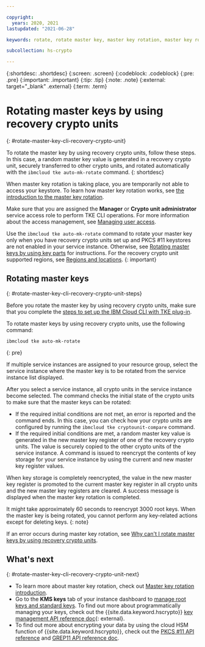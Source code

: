 ```yaml
---

copyright:
  years: 2020, 2021
lastupdated: "2021-06-28"

keywords: rotate, rotate master key, master key rotation, master key rolling, rewrap root key, reencrypt root key

subcollection: hs-crypto

---
```


{:shortdesc: .shortdesc}
{:screen: .screen}
{:codeblock: .codeblock}
{:pre: .pre}
{:important: .important}
{:tip: .tip}
{:note: .note}
{:external: target="_blank" .external}
{:term: .term}


# Rotating master keys by using recovery crypto units
{: #rotate-master-key-cli-recovery-crypto-unit}

To rotate the master key by using recovery crypto units, follow these steps. In this case, a random master key value is generated in a recovery crypto unit, securely transferred to other crypto units, and rotated automatically with the `ibmcloud tke auto-mk-rotate` command.
{: shortdesc}

When master key rotation is taking place, you are temporarily not able to access your keystore. To learn how master key rotation works, see [the introduction to the master key rotation](/docs/hs-crypto?topic=hs-crypto-master-key-rotation-intro).

Make sure that you are assigned the **Manager** or **Crypto unit administrator** service access role to perform TKE CLI operations. For more information about the access management, see [Managing user access](/docs/hs-crypto?topic=hs-crypto-manage-access).

Use the `ibmcloud tke auto-mk-rotate` command to rotate your master key only when you have recovery crypto units set up and PKCS #11 keystores are not enabled in your service instance. Otherwise, see [Rotating master keys by using key parts](/docs/hs-crypto?topic=hs-crypto-rotate-master-key-key-parts) for instructions. For the recovery crypto unit supported regions, see [Regions and locations](/docs/hs-crypto?topic=hs-crypto-regions).
{: important}

## Rotating master keys
{: #rotate-master-key-cli-recovery-crypto-unit-steps}

Before you rotate the master key by using recovery crypto units, make sure that you complete the [steps to set up the IBM Cloud CLI with TKE plug-in](/docs/hs-crypto?topic=hs-crypto-initialize-hsm-prerequisite).

To rotate master keys by using recovery crypto units, use the following command:

```
ibmcloud tke auto-mk-rotate
```
{: pre}

If multiple service instances are assigned to your resource group, select the service instance where the master key is to be rotated from the service instance list displayed.

After you select a service instance, all crypto units in the service instance become selected. The command checks the initial state of the crypto units to make sure that the master keys can be rotated:

* If the required initial conditions are not met, an error is reported and the command ends. In this case, you can check how your crypto units are configured by running the `ibmcloud tke cryptounit-compare` command.
* If the required initial conditions are met, a random master key value is generated in the new master key register of one of the recovery crypto units. The value is securely copied to the other crypto units of the service instance. A command is issued to reencrypt the contents of key storage for your service instance by using the current and new master key register values.

When key storage is completely reencrypted, the value in the new master key register is promoted to the current master key register in all crypto units and the new master key registers are cleared. A success message is displayed when the master key rotation is completed.

It might take approximately 60 seconds to reencrypt 3000 root keys. When the master key is being rotated, you cannot perform any key-related actions except for deleting keys.
{: note}

If an error occurs during master key rotation, see [Why can't I rotate master keys by using recovery crypto units](/docs/hs-crypto?topic=hs-crypto-troubleshoot-master-key-rotation-recovery-crypto-units).

## What's next
{: #rotate-master-key-cli-recovery-crypto-unit-next}

- To learn more about master key rotation, check out [Master key rotation introduction](/docs/hs-crypto?topic=hs-crypto-master-key-rotation-intro).
- Go to the **KMS keys** tab of your instance dashboard to [manage root keys and standard keys](/docs/hs-crypto?topic=hs-crypto-get-started#manage-keys). To find out more about programmatically managing your keys, check out the {{site.data.keyword.hscrypto}} [key management API reference doc](https://{DomainName}/apidocs/hs-crypto){: external}.
- To find out more about encrypting your data by using the cloud HSM function of {{site.data.keyword.hscrypto}}, check out the [PKCS #11 API reference](/docs/hs-crypto?topic=hs-crypto-pkcs11-api-ref) and [GREP11 API reference doc](/docs/hs-crypto?topic=hs-crypto-grep11-api-ref).
